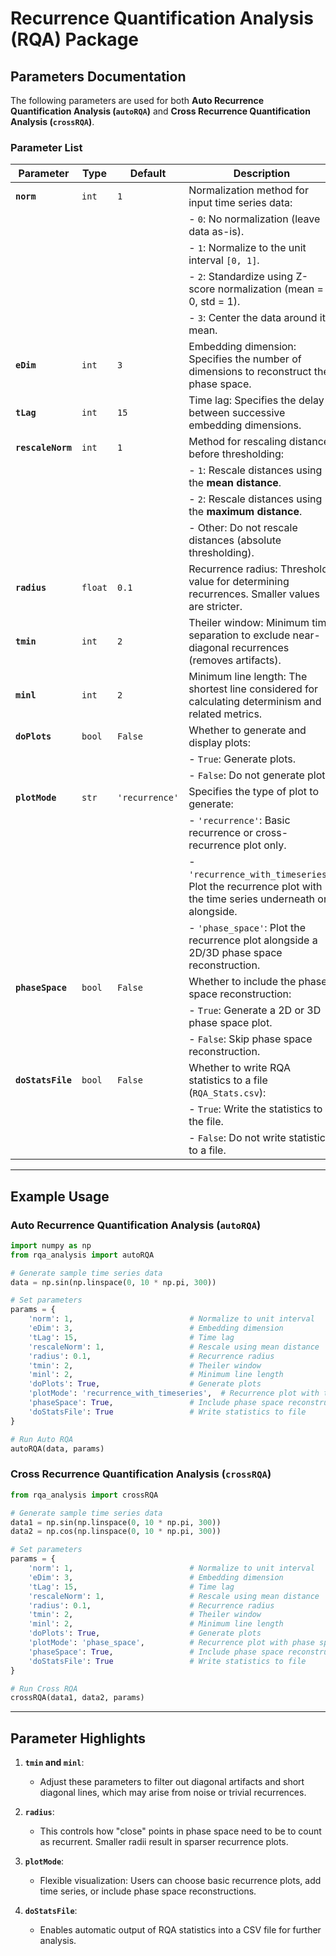 # Recurrence Quantification Analysis (RQA) Package

## Parameters Documentation

The following parameters are used for both **Auto Recurrence Quantification Analysis (`autoRQA`)** and **Cross Recurrence Quantification Analysis (`crossRQA`)**.

### Parameter List

| **Parameter**   | **Type**     | **Default** | **Description**                                                                                  |
|-----------------|--------------|-------------|--------------------------------------------------------------------------------------------------|
| **`norm`**     | `int`        | `1`         | Normalization method for input time series data:                                                |
|                 |              |             | - `0`: No normalization (leave data as-is).                                                    |
|                 |              |             | - `1`: Normalize to the unit interval `[0, 1]`.                                                |
|                 |              |             | - `2`: Standardize using Z-score normalization (mean = 0, std = 1).                             |
|                 |              |             | - `3`: Center the data around its mean.                                                        |
| **`eDim`**     | `int`        | `3`         | Embedding dimension: Specifies the number of dimensions to reconstruct the phase space.         |
| **`tLag`**     | `int`        | `15`        | Time lag: Specifies the delay between successive embedding dimensions.                         |
| **`rescaleNorm`** | `int`     | `1`         | Method for rescaling distances before thresholding:                                            |
|                 |              |             | - `1`: Rescale distances using the **mean distance**.                                          |
|                 |              |             | - `2`: Rescale distances using the **maximum distance**.                                       |
|                 |              |             | - Other: Do not rescale distances (absolute thresholding).                                     |
| **`radius`**   | `float`      | `0.1`       | Recurrence radius: Threshold value for determining recurrences. Smaller values are stricter.    |
| **`tmin`**     | `int`        | `2`         | Theiler window: Minimum time separation to exclude near-diagonal recurrences (removes artifacts).|
| **`minl`**     | `int`        | `2`         | Minimum line length: The shortest line considered for calculating determinism and related metrics. |
| **`doPlots`**  | `bool`       | `False`      | Whether to generate and display plots:                                                         |
|                 |              |             | - `True`: Generate plots.                                                                      |
|                 |              |             | - `False`: Do not generate plots.                                                             |
| **`plotMode`** | `str`        | `'recurrence'` | Specifies the type of plot to generate:                                          |
|                 |              |             | - `'recurrence'`: Basic recurrence or cross-recurrence plot only.                              |
|                 |              |             | - `'recurrence_with_timeseries'`: Plot the recurrence plot with the time series underneath or alongside. |
|                 |              |             | - `'phase_space'`: Plot the recurrence plot alongside a 2D/3D phase space reconstruction.      |
| **`phaseSpace`** | `bool`     | `False`      | Whether to include the phase space reconstruction:                                             |
|                 |              |             | - `True`: Generate a 2D or 3D phase space plot.                                                |
|                 |              |             | - `False`: Skip phase space reconstruction.                                                   |
| **`doStatsFile`** | `bool`    | `False`     | Whether to write RQA statistics to a file (`RQA_Stats.csv`):                                   |
|                 |              |             | - `True`: Write the statistics to the file.                                                   |
|                 |              |             | - `False`: Do not write statistics to a file.                                                 |

---

## Example Usage

### Auto Recurrence Quantification Analysis (`autoRQA`)

```python
import numpy as np
from rqa_analysis import autoRQA

# Generate sample time series data
data = np.sin(np.linspace(0, 10 * np.pi, 300))

# Set parameters
params = {
    'norm': 1,                          # Normalize to unit interval
    'eDim': 3,                          # Embedding dimension
    'tLag': 15,                         # Time lag
    'rescaleNorm': 1,                   # Rescale using mean distance
    'radius': 0.1,                      # Recurrence radius
    'tmin': 2,                          # Theiler window
    'minl': 2,                          # Minimum line length
    'doPlots': True,                    # Generate plots
    'plotMode': 'recurrence_with_timeseries',  # Recurrence plot with time series
    'phaseSpace': True,                 # Include phase space reconstruction
    'doStatsFile': True                 # Write statistics to file
}

# Run Auto RQA
autoRQA(data, params)
```

### Cross Recurrence Quantification Analysis (`crossRQA`)

```python
from rqa_analysis import crossRQA

# Generate sample time series data
data1 = np.sin(np.linspace(0, 10 * np.pi, 300))
data2 = np.cos(np.linspace(0, 10 * np.pi, 300))

# Set parameters
params = {
    'norm': 1,                          # Normalize to unit interval
    'eDim': 3,                          # Embedding dimension
    'tLag': 15,                         # Time lag
    'rescaleNorm': 1,                   # Rescale using mean distance
    'radius': 0.1,                      # Recurrence radius
    'tmin': 2,                          # Theiler window
    'minl': 2,                          # Minimum line length
    'doPlots': True,                    # Generate plots
    'plotMode': 'phase_space',          # Recurrence plot with phase space reconstruction
    'phaseSpace': True,                 # Include phase space reconstruction
    'doStatsFile': True                 # Write statistics to file
}

# Run Cross RQA
crossRQA(data1, data2, params)
```

---

## Parameter Highlights

1. **`tmin` and `minl`**:
   - Adjust these parameters to filter out diagonal artifacts and short diagonal lines, which may arise from noise or trivial recurrences.

2. **`radius`**:
   - This controls how "close" points in phase space need to be to count as recurrent. Smaller radii result in sparser recurrence plots.

3. **`plotMode`**:
   - Flexible visualization: Users can choose basic recurrence plots, add time series, or include phase space reconstructions.

4. **`doStatsFile`**:
   - Enables automatic output of RQA statistics into a CSV file for further analysis.
